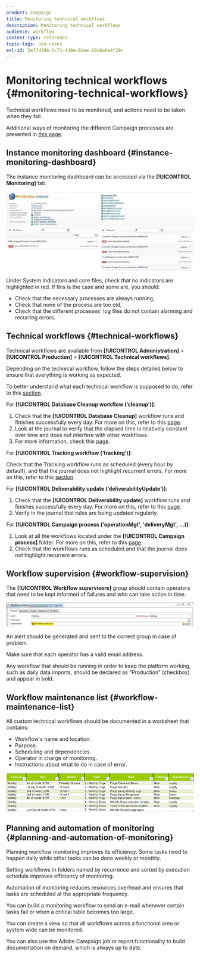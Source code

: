 ```yaml
---
product: campaign
title: Monitoring technical workflows
description: Monitoring technical workflows
audience: workflow
content-type: reference
topic-tags: use-cases
exl-id: 5e77d196-5c71-438e-8dae-10c6a6e4f29c
---
```

# Monitoring technical workflows {#monitoring-technical-workflows}

Technical workflows need to be monitored, and actions need to be taken when they fail.

Additional ways of monitoring the different Campaign processes are presented in [this page](../../production/using/monitoring-guidelines.md).

## Instance monitoring dashboard {#instance-monitoring-dashboard}

The instance monitoring dashboard can be accessed via the **[!UICONTROL Monitoring]** tab.

![](assets/monitoring_technical_workflows1.png)

Under System Indicators and core files, check that no indicators are highlighted in red. If this is the case and some are, you should:

* Check that the necessary processes are always running,
* Check that none of the process are too old,
* Check that the different processes' log files do not contain alarming and recurring errors.

## Technical workflows {#technical-workflows}

Technical workflows are available from **[!UICONTROL Administration]** > **[!UICONTROL Production]** > **[!UICONTROL Technical workflows]**.

Depending on the technical workflow, follow the steps detailed below to ensure that everything is working as expected.

To better understand what each technical workflow is supposed to do, refer to this [section](about-technical-workflows.md).

For **[!UICONTROL Database Cleanup workflow (‘cleanup’)]**:

1. Check that the **[!UICONTROL Database Cleanup]** workflow runs and finishes successfully every day. For more on this, refer to this [page](delivery.md).
1. Look at the journal to verify that the elapsed time is relatively constant over time and does not interfere with other workflows.
1. For more information, check this [page](../../production/using/database-cleanup-workflow.md).

For **[!UICONTROL Tracking workflow (‘tracking’)]**:

Check that the Tracking workflow runs as scheduled (every hour by default), and that the journal does not highlight recurrent errors. For more on this, refer to this [section](delivery.md).

For **[!UICONTROL Deliverability update (‘deliverabilityUpdate’)]**:

1. Check that the **[!UICONTROL Deliverability update]** workflow runs and finishes successfully every day. For more on this, refer to this [page](delivery.md).
1. Verify in the journal that rules are being updated regularly.

For **[!UICONTROL Campaign process ('operationMgt', 'deliveryMgt', ...)]**:

1. Look at all the workflows located under the **[!UICONTROL Campaign process]** folder. For more on this, refer to this [page](about-technical-workflows.md).
1. Check that the workflows runs as scheduled and that the journal does not highlight recurrent errors.

## Workflow supervision {#workflow-supervision}

The **[!UICONTROL Workflow supervisors]** group should contain operators that need to be kept informed of failures and who can take action in time.

![](assets/monitoring_technical_workflows3.png)

An alert should be generated and sent to the correct group in case of problem.

Make sure that each operator has a valid email address.

Any workflow that should be running in order to keep the platform working, such as daily data imports, should be declared as “Production” (checkbox) and appear in bold.

## Workflow maintenance list {#workflow-maintenance-list}

All custom technical workflows should be documented in a worksheet that contains:

* Workflow's name and location.
* Purpose.
* Scheduling and dependencies.
* Operator in charge of monitoring.
* Instructions about what to do in case of error.

![](assets/monitoring_technical_workflows4.png)

## Planning and automation of monitoring {#planning-and-automation-of-monitoring}

Planning workflow monitoring improves its efficiency. Some tasks need to happen daily while other tasks can be done weekly or monthly.

Setting workflows in folders named by recurrence and sorted by execution schedule improves efficiency of monitoring.

Automation of monitoring reduces resources overhead and ensures that tasks are scheduled at the appropriate frequency.

You can build a monitoring workflow to send an e-mail whenever certain tasks fail or when a critical table becomes too large.

You can create a view so that all workflows across a functional area or system wide can be monitored.

You can also use the Adobe Campaign job or report functionality to build documentation on demand, which is always up to date.
